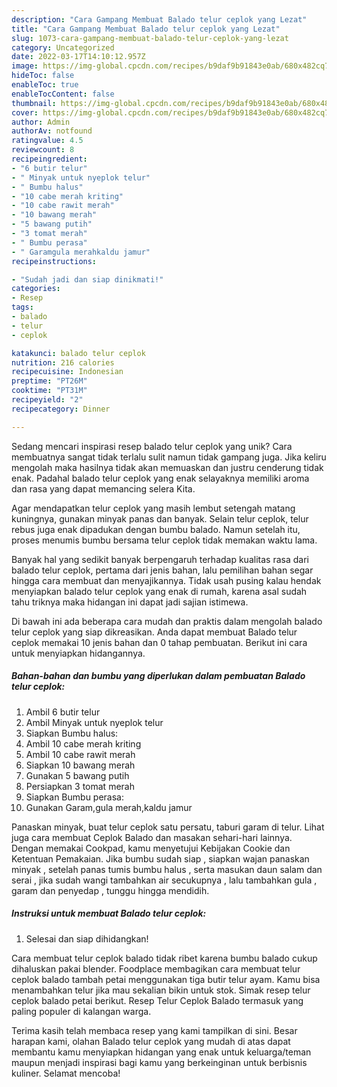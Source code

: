 ```yaml
---
description: "Cara Gampang Membuat Balado telur ceplok yang Lezat"
title: "Cara Gampang Membuat Balado telur ceplok yang Lezat"
slug: 1073-cara-gampang-membuat-balado-telur-ceplok-yang-lezat
category: Uncategorized
date: 2022-03-17T14:10:12.957Z
image: https://img-global.cpcdn.com/recipes/b9daf9b91843e0ab/680x482cq70/balado-telur-ceplok-foto-resep-utama.jpg
hideToc: false
enableToc: true
enableTocContent: false
thumbnail: https://img-global.cpcdn.com/recipes/b9daf9b91843e0ab/680x482cq70/balado-telur-ceplok-foto-resep-utama.jpg
cover: https://img-global.cpcdn.com/recipes/b9daf9b91843e0ab/680x482cq70/balado-telur-ceplok-foto-resep-utama.jpg
author: Admin
authorAv: notfound
ratingvalue: 4.5
reviewcount: 8
recipeingredient:
- "6 butir telur"
- " Minyak untuk nyeplok telur"
- " Bumbu halus"
- "10 cabe merah kriting"
- "10 cabe rawit merah"
- "10 bawang merah"
- "5 bawang putih"
- "3 tomat merah"
- " Bumbu perasa"
- " Garamgula merahkaldu jamur"
recipeinstructions:

- "Sudah jadi dan siap dinikmati!"
categories:
- Resep
tags:
- balado
- telur
- ceplok

katakunci: balado telur ceplok 
nutrition: 216 calories
recipecuisine: Indonesian
preptime: "PT26M"
cooktime: "PT31M"
recipeyield: "2"
recipecategory: Dinner

---
```





Sedang mencari inspirasi resep balado telur ceplok yang unik? Cara membuatnya sangat tidak terlalu sulit namun tidak gampang juga. Jika keliru mengolah maka hasilnya tidak akan memuaskan dan justru cenderung tidak enak. Padahal balado telur ceplok yang enak selayaknya memiliki aroma dan rasa yang dapat memancing selera Kita.





Agar mendapatkan telur ceplok yang masih lembut setengah matang kuningnya, gunakan minyak panas dan banyak. Selain telur ceplok, telur rebus juga enak dipadukan dengan bumbu balado. Namun setelah itu, proses menumis bumbu bersama telur ceplok tidak memakan waktu lama.

Banyak hal yang sedikit banyak berpengaruh terhadap kualitas rasa dari balado telur ceplok, pertama dari jenis bahan, lalu pemilihan bahan segar hingga cara membuat dan menyajikannya. Tidak usah pusing kalau hendak menyiapkan balado telur ceplok yang enak di rumah, karena asal sudah tahu triknya maka hidangan ini dapat jadi sajian istimewa.






Di bawah ini ada beberapa cara mudah dan praktis dalam mengolah balado telur ceplok yang siap dikreasikan. Anda dapat membuat Balado telur ceplok memakai 10 jenis bahan dan 0 tahap pembuatan. Berikut ini cara untuk menyiapkan hidangannya.

<!--inarticleads1-->

##### Bahan-bahan dan bumbu yang diperlukan dalam pembuatan Balado telur ceplok:

1. Ambil 6 butir telur
1. Ambil  Minyak untuk nyeplok telur
1. Siapkan  Bumbu halus:
1. Ambil 10 cabe merah kriting
1. Ambil 10 cabe rawit merah
1. Siapkan 10 bawang merah
1. Gunakan 5 bawang putih
1. Persiapkan 3 tomat merah
1. Siapkan  Bumbu perasa:
1. Gunakan  Garam,gula merah,kaldu jamur


Panaskan minyak, buat telur ceplok satu persatu, taburi garam di telur. Lihat juga cara membuat Ceplok Balado dan masakan sehari-hari lainnya. Dengan memakai Cookpad, kamu menyetujui Kebijakan Cookie dan Ketentuan Pemakaian. Jika bumbu sudah siap , siapkan wajan panaskan minyak , setelah panas tumis bumbu halus , serta masukan daun salam dan serai , jika sudah wangi tambahkan air secukupnya , lalu tambahkan gula , garam dan penyedap , tunggu hingga mendidih. 

<!--inarticleads2-->

##### Instruksi untuk membuat Balado telur ceplok:


1. Selesai dan siap dihidangkan!

Cara membuat telur ceplok balado tidak ribet karena bumbu balado cukup dihaluskan pakai blender. Foodplace membagikan cara membuat telur ceplok balado tambah petai menggunakan tiga butir telur ayam. Kamu bisa menambahkan telur jika mau sekalian bikin untuk stok. Simak resep telur ceplok balado petai berikut. Resep Telur Ceplok Balado termasuk yang paling populer di kalangan warga. 

Terima kasih telah membaca resep yang kami tampilkan di sini. Besar harapan kami, olahan Balado telur ceplok yang mudah di atas dapat membantu kamu menyiapkan hidangan yang enak untuk keluarga/teman maupun menjadi inspirasi bagi kamu yang berkeinginan untuk berbisnis kuliner. Selamat mencoba!
